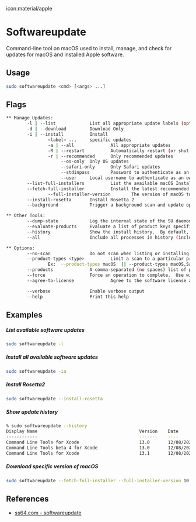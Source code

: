 icon:material/apple

# Softwareupdate

Command-line tool on macOS used to install, manage, and check for updates for macOS and installed Apple software.

## Usage

```bash
sudo softwareupdate <cmd> [<args> ...]
```

## Flags

```bash
** Manage Updates:
        -l | --list             List all appropriate update labels (options:  --no-scan, --product-types)
        -d | --download         Download Only
        -i | --install          Install
                <label> ...     specific updates
                -a | --all              All appropriate updates
                -R | --restart          Automatically restart (or shut down) if required to complete installation.
                -r | --recommended      Only recommended updates
                     --os-only  Only OS updates
                     --safari-only      Only Safari updates
                     --stdinpass        Password to authenticate as an owner. Apple Silicon only.
                     --user     Local username to authenticate as an owner. Apple Silicon only.
        --list-full-installers          List the available macOS Installers
        --fetch-full-installer          Install the latest recommended macOS Installer
                --full-installer-version        The version of macOS to install. Ex: --full-installer-version 10.15
        --install-rosetta       Install Rosetta 2
        --background            Trigger a background scan and update operation

** Other Tools:
        --dump-state            Log the internal state of the SU daemon to /var/log/install.log
        --evaluate-products     Evaluate a list of product keys specified by the --products option
        --history               Show the install history.  By default, only displays updates installed by softwareupdate.
        --all                   Include all processes in history (including App installs)

** Options:
        --no-scan               Do not scan when listing or installing updates (use available updates previously scanned)
        --product-types <type>          Limit a scan to a particular product type only - ignoring all others
                Ex:  --product-types macOS  || --product-types macOS,Safari
        --products              A comma-separated (no spaces) list of product keys to operate on.
        --force                 Force an operation to complete.  Use with --background to trigger a background scan regardless of "Automatically check" pref
        --agree-to-license              Agree to the software license agreement without user interaction.

        --verbose               Enable verbose output
        --help                  Print this help
```

## Examples

##### List available software updates

```bash
sudo softwareupdate -l
```

##### Install all available software updates

```bash
sudo softwareupdate -ia
```

##### Install Rosetta2

```bash
sudo softwareupdate --install-rosetta
```

##### Show update history

```bash
% sudo softwareupdate --history
Display Name                                       Version    Date
------------                                       -------    ----
Command Line Tools for Xcode                       13.0       12/08/2021, 19:13:14
Command Line Tools beta 4 for Xcode                13.0       12/08/2021, 19:13:14
Command Line Tools for Xcode                       13.1       12/08/2021, 19:13:14
```

##### Download specific version of macOS

```bash
sudo softwareupdate --fetch-full-installer --full-installer-version 10.15.4
```

## References

- [ss64.com - softwareupdate](https://ss64.com/osx/softwareupdate.html)
